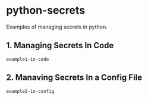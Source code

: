 # python-secrets

Examples of managing secrets in python.

## 1. Managing Secrets In Code

`example1-in-code`

## 2. Manaving Secrets In a Config File

`example2-in-config`

